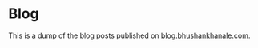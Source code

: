 # Blog

This is a dump of the blog posts published on [blog.bhushankhanale.com](https://blog.bhushankhanale.com).

